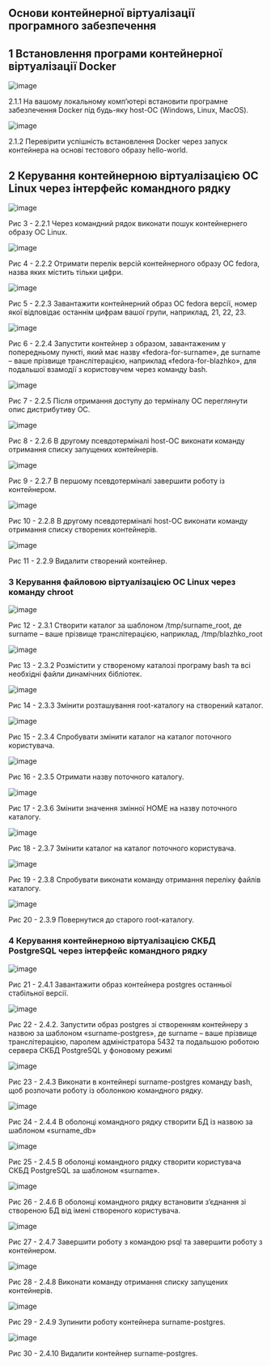 ## Основи контейнерної віртуалізації програмного забезпечення

## 1 Встановлення програми контейнерної віртуалізації Docker

![image](https://github.com/oleksandrblazhko/ai222-sverdan/assets/127392871/1a0d7989-4c52-4388-87c7-528ed87db68b)

2.1.1 На вашому локальному комп’ютері встановити програмне забезпечення Docker під будь-яку host-ОС (Windows, Linux, MacOS).

![image](https://github.com/oleksandrblazhko/ai222-sverdan/assets/127392871/03f776e9-82cc-4fc8-8ed2-9fde1cf35757)

2.1.2 Перевірити успішність встановлення Docker через запуск контейнера на основі тестового образу hello-world.

## 2 Керування контейнерною віртуалізацією ОС Linux через інтерфейс командного рядку

![image](https://github.com/oleksandrblazhko/ai222-sverdan/assets/127392871/5221a4d9-cce7-4eae-a041-1091eab91b18)

Рис 3 - 2.2.1 Через командний рядок виконати пошук контейнернего образу ОС Linux.

![image](https://github.com/oleksandrblazhko/ai222-sverdan/assets/127392871/771b0af9-f241-48a6-9cdc-ff35f64f66fb)

Рис 4 - 2.2.2 Отримати перелік версій контейнерного образу ОС fedora, назва яких містить тільки цифри.

![image](https://github.com/oleksandrblazhko/ai222-sverdan/assets/127392871/eb39577d-b592-4fb2-b02f-66b8e18801ae)

Рис 5 - 2.2.3 Завантажити контейнерний образ ОС fedora версії, номер якої відповідає останнім цифрам вашої групи, наприклад, 21, 22, 23.

![image](https://github.com/oleksandrblazhko/ai222-sverdan/assets/127392871/f4497a2c-0b08-42a9-aa60-1243deb6e8e6)

Рис 6 - 2.2.4 Запустити контейнер з образом, завантаженим у попередньому пункті, який має назву «fedora-for-surname», де surname – ваше прізвище транслітерацією, наприклад «fedora-for-blazhko», для подальшої взамодії з користовучем через команду bash.

![image](https://github.com/oleksandrblazhko/ai222-sverdan/assets/127392871/fbd9243e-bc5e-4921-a4f8-a5caceed1b29)

Рис 7 - 2.2.5 Після отримання доступу до терміналу ОС переглянути опис дистрибутиву ОС.

![image](https://github.com/oleksandrblazhko/ai222-sverdan/assets/127392871/53a42040-f82d-4b92-b405-cfea89325b01)

Рис 8 - 2.2.6 В другому псевдотерміналі host-ОС виконати команду отримання списку запущених контейнерів.

![image](https://github.com/oleksandrblazhko/ai222-sverdan/assets/127392871/cfc94b4d-e80a-45a3-8c03-896a4d2f2d9e)

Рис 9 - 2.2.7 В першому псевдотерміналі завершити роботу із контейнером.

![image](https://github.com/oleksandrblazhko/ai222-sverdan/assets/127392871/2b44a45b-49e8-4efe-a66c-bd323f2ef45f)

Рис 10 - 2.2.8 В другому псевдотерміналі host-ОС виконати команду отримання списку створених контейнерів.

![image](https://github.com/oleksandrblazhko/ai222-sverdan/assets/127392871/73405e79-3d40-427a-bd63-3e7ef53ced75)

Рис 11 - 2.2.9 Видалити створений контейнер.

### 3 Керування файловою віртуалізацією ОС Linux через команду chroot

![image](https://github.com/oleksandrblazhko/ai222-sverdan/assets/127392871/11deec4a-27d8-4d48-aaf1-d80c038f9ea4)

Рис 12 - 2.3.1 Створити каталог за шаблоном /tmp/surname_root, де surname – ваше прізвище транслітерацією, наприклад, /tmp/blazhko_root

![image](https://github.com/oleksandrblazhko/ai222-sverdan/assets/127392871/056f78b9-5143-4f5b-8c02-dbe97f5749b5)

Рис 13 - 2.3.2 Розмістити у створеному каталозі програму bash та всі необхідні файли динамічних бібліотек.

![image](https://github.com/oleksandrblazhko/ai222-sverdan/assets/127392871/70fd2ff5-0c93-478a-9bea-846889bdfab4)

Рис 14 - 2.3.3 Змінити розташування root-каталогу на створений каталог.

![image](https://github.com/oleksandrblazhko/ai222-sverdan/assets/127392871/b6d029b0-bc34-4291-a748-686dca3d9bb5)

Рис 15 - 2.3.4 Спробувати змінити каталог на каталог поточного користувача.

![image](https://github.com/oleksandrblazhko/ai222-sverdan/assets/127392871/e3997411-043d-4212-8a75-ebe29e07e0f8)

Рис 16 - 2.3.5 Отримати назву поточного каталогу.

![image](https://github.com/oleksandrblazhko/ai222-sverdan/assets/127392871/6a9a2a5f-da2e-4a64-9bd7-5fff8de6cb3c)

Рис 17 - 2.3.6 Змінити значення змінної HOME на назву поточного каталогу.

![image](https://github.com/oleksandrblazhko/ai222-sverdan/assets/127392871/d9f214ff-dd9f-4438-8cb6-01c81cc68dbe)

Рис 18 - 2.3.7 Змінити каталог на каталог поточного користувача.

![image](https://github.com/oleksandrblazhko/ai222-sverdan/assets/127392871/b2994ef5-731c-4b3e-860f-46d2d7c435dd)

Рис 19 - 2.3.8 Спробувати виконати команду отримання переліку файлів каталогу.

![image](https://github.com/oleksandrblazhko/ai222-sverdan/assets/127392871/830a78ef-c20c-4273-9918-942fd3e127af)

Рис 20 - 2.3.9 Повернутися до старого root-каталогу.

### 4 Керування контейнерною віртуалізацією СКБД PostgreSQL через інтерфейс командного рядку

![image](https://github.com/oleksandrblazhko/ai222-sverdan/assets/127392871/dc2b55d2-2a8c-4a3d-9698-5b9fd8315ea4)

Рис 21 -  2.4.1 Завантажити образ контейнера postgres останньої стабільної версії.

![image](https://github.com/oleksandrblazhko/ai222-sverdan/assets/127392871/f317bd27-e02f-4932-b078-c4ba4b137705)

Рис 22 - 2.4.2. Запустити образ postgres зі створенням контейнеру з назвою за шаблоном
«surname-postgres», де surname – ваше прізвище транслітерацією, паролем адміністратора 5432 та подальшою роботою сервера СКБД PostgreSQL у фоновому режимі

![image](https://github.com/oleksandrblazhko/ai222-sverdan/assets/127392871/666d6956-d73b-4221-b59d-b801845a3fe9)

Рис 23 - 2.4.3 Виконати в контейнері surname-postgres команду bash, щоб розпочати роботу із оболонкою командного рядку.

![image](https://github.com/oleksandrblazhko/ai222-sverdan/assets/127392871/3aba9008-3c4d-4691-ac63-3503dcbb582e)

Рис 24 - 2.4.4 В оболонці командного рядку створити БД із назвою за шаблоном «surname_db»

![image](https://github.com/oleksandrblazhko/ai222-sverdan/assets/127392871/598ec475-f48d-42e0-bc07-21563f795949)

Рис 25 - 2.4.5 В оболонці командного рядку створити користувача СКБД PostgreSQL за шаблоном «surname».

![image](https://github.com/oleksandrblazhko/ai222-sverdan/assets/127392871/82ee29ad-cb5c-4122-aee0-971c074f21c4)

Рис 26 - 2.4.6 В оболонці командного рядку встановити з’єднання зі створеною БД від імені створеного користувача.

![image](https://github.com/oleksandrblazhko/ai222-sverdan/assets/127392871/3681b98a-82f7-4a39-874a-c5c54294184c)

Рис 27 - 2.4.7 Завершити роботу з командою psql та завершити роботу з контейнером.

![image](https://github.com/oleksandrblazhko/ai222-sverdan/assets/127392871/e4f24bd4-8363-4471-84b9-b11d7232d35e)

Рис 28 - 2.4.8 Виконати команду отримання списку запущених контейнерів.

![image](https://github.com/oleksandrblazhko/ai222-sverdan/assets/127392871/0cd215c2-f3a2-425e-9383-73ba6eecc2dc)

Рис 29 - 2.4.9 Зупинити роботу контейнера surname-postgres.

![image](https://github.com/oleksandrblazhko/ai222-sverdan/assets/127392871/82747d13-b27a-4a51-9a39-a8586c0edd84)

Рис 30 - 2.4.10 Видалити контейнер surname-postgres.
